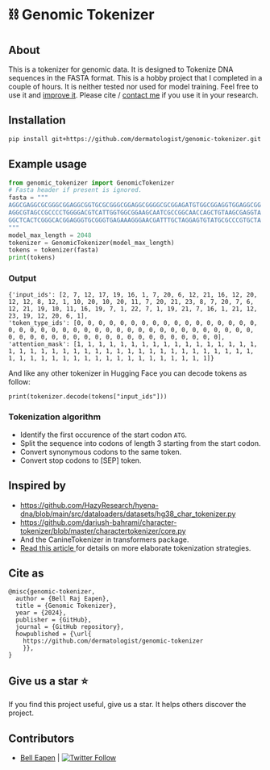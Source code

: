 # :chains: Genomic Tokenizer

## About

This is a tokenizer for genomic data. It is designed to Tokenize DNA sequences in the FASTA format. This is a hobby project that I completed in a couple of hours. It is neither tested nor used for model training. Feel free to use it and [improve it](/CONTRIBUTING.md). Please cite / [contact me](https://nuchange.ca/contact) if you use it in your research.

## Installation

```bash
pip install git+https://github.com/dermatologist/genomic-tokenizer.git
```

## Example usage

```python
from genomic_tokenizer import GenomicTokenizer
# Fasta header if present is ignored.
fasta = """
AGGCGAGGCGCGGGCGGAGGCGGTGCGCGGGCGGAGGCGGGGCGCGGAGATGTGGCGGAGGTGGAGGCGG
AGGCGTAGCCGCCCCTGGGGACGTCATTGGTGGCGGAAGCAATCGCCGGCAACCAGCTGTAAGCGAGGTA
GGCTCACTCGGGCACGGAGGGTGCGGGTGAGAAAGGGAACGATTTGCTAGGAGTGTATGCGCCCGTGCTA
"""
model_max_length = 2048
tokenizer = GenomicTokenizer(model_max_length)
tokens = tokenizer(fasta)
print(tokens)
```

### Output
```
{'input_ids': [2, 7, 12, 17, 19, 16, 1, 7, 20, 6, 12, 21, 16, 12, 20, 12, 12, 8, 12, 1, 10, 20, 10, 20, 11, 7, 20, 21, 23, 8, 7, 20, 7, 6, 12, 21, 19, 10, 11, 16, 19, 7, 1, 22, 7, 1, 19, 21, 7, 16, 1, 21, 12, 23, 19, 12, 20, 6, 1],
'token_type_ids': [0, 0, 0, 0, 0, 0, 0, 0, 0, 0, 0, 0, 0, 0, 0, 0, 0, 0, 0, 0, 0, 0, 0, 0, 0, 0, 0, 0, 0, 0, 0, 0, 0, 0, 0, 0, 0, 0, 0, 0, 0, 0, 0, 0, 0, 0, 0, 0, 0, 0, 0, 0, 0, 0, 0, 0, 0, 0, 0, 0],
'attention_mask': [1, 1, 1, 1, 1, 1, 1, 1, 1, 1, 1, 1, 1, 1, 1, 1, 1, 1, 1, 1, 1, 1, 1, 1, 1, 1, 1, 1, 1, 1, 1, 1, 1, 1, 1, 1, 1, 1, 1, 1, 1, 1, 1, 1, 1, 1, 1, 1, 1, 1, 1, 1, 1, 1, 1, 1, 1, 1, 1]}
```

And like any other tokenizer in Hugging Face you can decode tokens as follow:

```
print(tokenizer.decode(tokens["input_ids"]))
```

### Tokenization algorithm
* Identify the first occurence of the start codon `ATG`.
* Split the sequence into codons of length 3 starting from the start codon.
* Convert synonymous codons to the same token.
* Convert stop codons to [SEP] token.

## Inspired by

* https://github.com/HazyResearch/hyena-dna/blob/main/src/dataloaders/datasets/hg38_char_tokenizer.py
* https://github.com/dariush-bahrami/character-tokenizer/blob/master/charactertokenizer/core.py
* And the CanineTokenizer in transformers package.
* [Read this article ](https://www.ncbi.nlm.nih.gov/pmc/articles/PMC11055402/) for details on more elaborate tokenization strategies.

## Cite as

```
@misc{genomic-tokenizer,
  author = {Bell Raj Eapen},
  title = {Genomic Tokenizer},
  year = {2024},
  publisher = {GitHub},
  journal = {GitHub repository},
  howpublished = {\url{
    https://github.com/dermatologist/genomic-tokenizer
    }},
}
```

## Give us a star ⭐️
If you find this project useful, give us a star. It helps others discover the project.

## Contributors

* [Bell Eapen](https://nuchange.ca) | [![Twitter Follow](https://img.shields.io/twitter/follow/beapen?style=social)](https://twitter.com/beapen)